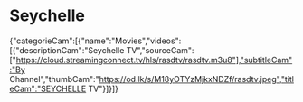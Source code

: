 # Seychelle
{"categorieCam":[{"name":"Movies","videos":[{"descriptionCam":"Seychelle TV","sourceCam":["https://cloud.streamingconnect.tv/hls/rasdtv/rasdtv.m3u8"],"subtitleCam":"By Channel","thumbCam":"https://od.lk/s/M18yOTYzMjkxNDZf/rasdtv.jpeg","titleCam":"SEYCHELLE TV"}]}]}
